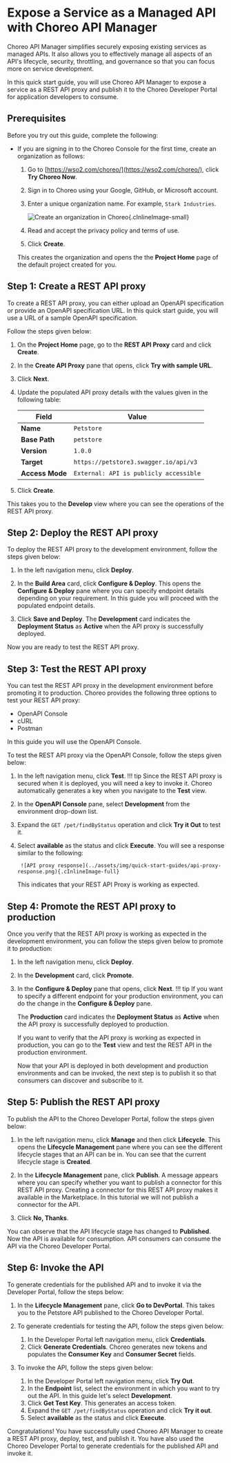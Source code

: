 # Expose a Service as a Managed API with Choreo API Manager

Choreo API Manager simplifies securely exposing existing services as managed APIs. It also allows you to effectively manage all aspects of an API's lifecycle, security, throttling, and governance so that you can focus more on service development. 

In this quick start guide, you will use Choreo API Manager to expose a service as a REST API proxy and publish it to the Choreo Developer Portal for application developers to consume.

## Prerequisites

Before you try out this guide, complete the following:

- If you are signing in to the Choreo Console for the first time, create an organization as follows:

    1. Go to [https://wso2.com/choreo/](https://wso2.com/choreo/), click **Try Choreo Now**.
    2. Sign in to Choreo using your Google, GitHub, or Microsoft account.
    3. Enter a unique organization name. For example, `Stark Industries`.

        ![Create an organization in Choreo](../assets/img/quick-start-guides/create-choreo-organization.png){.cInlineImage-small}

    4. Read and accept the privacy policy and terms of use.
    5. Click **Create**.

    This creates the organization and opens the the **Project Home** page of the default project created for you.


## Step 1: Create a REST API proxy

To create a REST API proxy, you can either upload an OpenAPI specification or provide an OpenAPI specification URL. In this quick start guide, you will use a URL of a sample OpenAPI specification. 

Follow the steps given below:

1. On the **Project Home** page, go to the **REST API Proxy** card and click **Create**.

2. In the **Create API Proxy** pane that opens, click **Try with sample URL**.

3. Click **Next**.

4.  Update the populated API proxy details with the values given in the following table: 

    |  **Field**    | **Value**                                   |
    |---------------|---------------------------------------------|
    | **Name**      | `Petstore`                                    |
    | **Base Path** | `petstore`                   |
    | **Version**   | `1.0.0`                                     |
    | **Target**    | `https://petstore3.swagger.io/api/v3` |
    |**Access Mode**| `External: API is publicly accessible`      |

5.  Click **Create**.
   
   This takes you to the **Develop** view where you can see the operations of the REST API proxy.

## Step 2: Deploy the REST API proxy

To deploy the REST API proxy to the development environment, follow the steps given below:

1. In the left navigation menu, click **Deploy**.

2. In the **Build Area** card, click **Configure & Deploy**. This opens the **Configure & Deploy** pane where you can specify endpoint details depending on your requirement. In this guide you will proceed with the populated endpoint details.

3. Click **Save and Deploy**. The **Development** card indicates the **Deployment Status** as **Active** when the API proxy is successfully deployed.

Now you are ready to test the REST API proxy.

## Step 3: Test the REST API proxy

You can test the REST API proxy in the development environment before promoting it to production. Choreo provides the following three options to test your REST API proxy:
- OpenAPI Console
- cURL
- Postman

In this guide you will use the OpenAPI Console.

To test the REST API proxy via the OpenAPI Console, follow the steps given below:

1. In the left navigation menu, click **Test**.
    !!! tip
          Since the REST API proxy is secured when it is deployed, you will need a key to invoke it. Choreo automatically generates a key when you navigate to the **Test** view.

2. In the **OpenAPI Console** pane, select **Development** from the environment drop-down list.
   
3. Expand the `GET /pet/findByStatus` operation and click **Try it Out** to test it.

4. Select **available** as the status and click **Execute**. You will see a response similar to the following:

        ![API proxy response](../assets/img/quick-start-guides/api-proxy-response.png){.cInlineImage-full}

   This indicates that your REST API Proxy is working as expected.

## Step 4: Promote the REST API proxy to production

Once you verify that the REST API proxy is working as expected in the development environment, you can follow the steps given below to promote it to production:

1. In the left navigation menu, click **Deploy**.

2. In the **Development** card, click **Promote**.

3. In the **Configure & Deploy** pane that opens, click **Next**.
    !!! tip
          If you want to specify a different endpoint for your production environment, you can do the change in the **Configure & Deploy** pane.

   The **Production** card indicates the **Deployment Status** as **Active** when the API proxy is successfully deployed to production.

   If you want to verify that the API proxy is working as expected in production, you can go to the **Test** view and test the REST API in the production environment.

   Now that your API is deployed in both development and production environments and can be invoked, the next step is to publish it so that consumers can discover and subscribe to it.

## Step 5: Publish the REST API proxy

To publish the API to the Choreo Developer Portal, follow the steps given below:

1. In the left navigation menu, click **Manage** and then click **Lifecycle**. This opens the **Lifecycle Management** pane where you can see the different lifecycle stages that an API can be in. You can see that the current lifecycle stage is **Created**.

2. In the **Lifecycle Management** pane, click **Publish**. A message appears where you can specify whether you want to publish a connector for this REST API proxy. Creating a connector for this REST API proxy makes it available in the Marketplace. In this tutorial we will not publish a connector for the API.

3. Click **No, Thanks**. 

You can observe that the API lifecycle stage has changed to **Published**. Now the API is available for consumption. API consumers can consume the API via the Choreo Developer Portal.


## Step 6: Invoke the API 

To generate credentials for the published API and to invoke it via the Developer Portal, follow the steps below:

1. In the **Lifecycle Management** pane, click **Go to DevPortal**. This takes you to the Petstore API published to the Choreo Developer Portal.

2. To generate credentials for testing the API, follow the steps given below:

   1. In the Developer Portal left navigation menu, click **Credentials**.
   2. Click **Generate Credentials**. Choreo generates new tokens and populates the **Consumer Key** and **Consumer Secret** fields.

3. To invoke the API, follow the steps given below:

   1. In the Developer Portal left navigation menu, click **Try Out**.
   2. In the **Endpoint** list, select the environment in which you want to try out the API. In this guide let's select **Development**.
   3. Click **Get Test Key**. This generates an access token.
   4. Expand the `GET /pet/findByStatus` operation and click **Try it out**.
   5. Select **available** as the status and click **Execute**.

Congratulations! You have successfully used Choreo API Manager to create a REST API proxy, deploy, test, and publish it. You have also used the Choreo Developer Portal to generate credentials for the published API and invoke it.
